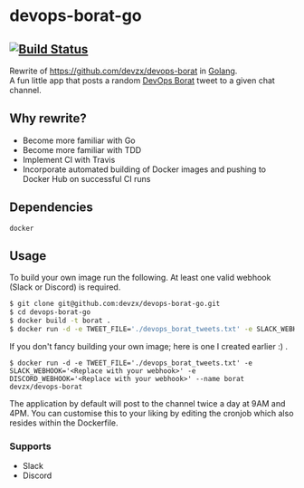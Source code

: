 # devops-borat-go
[![Build Status](https://travis-ci.org/devzx/devops-borat-go.svg?branch=master)](https://travis-ci.org/devzx/devops-borat-go)
----

Rewrite of https://github.com/devzx/devops-borat in [Golang](https://golang.org/).  
A fun little app that posts a random [DevOps Borat](https://twitter.com/DEVOPS_BORAT) tweet to a given chat channel.  

## Why rewrite?
- Become more familiar with Go
- Become more familiar with TDD
- Implement CI with Travis
- Incorporate automated building of Docker images and pushing to Docker Hub on successful CI runs

## Dependencies
```docker```
## Usage

To build your own image run the following. At least one valid webhook (Slack or Discord) is required.
``` sh
$ git clone git@github.com:devzx/devops-borat-go.git
$ cd devops-borat-go
$ docker build -t borat .
$ docker run -d -e TWEET_FILE='./devops_borat_tweets.txt' -e SLACK_WEBHOOK='<Replace with your webhook>' -e DISCORD_WEBHOOK='<Replace with your webhook>' --name borat borat
```
If you don't fancy building your own image; here is one I created earlier :) .
```
$ docker run -d -e TWEET_FILE='./devops_borat_tweets.txt' -e SLACK_WEBHOOK='<Replace with your webhook>' -e DISCORD_WEBHOOK='<Replace with your webhook>' --name borat devzx/devops-borat
```

The application by default will post to the channel twice a day at 9AM and 4PM. You can customise this to your liking by editing the cronjob which also resides within the Dockerfile.

### Supports
- Slack
- Discord
